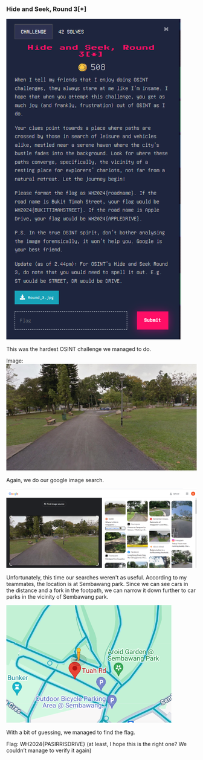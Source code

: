 ### Hide and Seek, Round 3[*]


![alt_text](images/image10.png "image_tooltip")


This was the hardest OSINT challenge we managed to do.

Image: 
![alt_text](images/image9.jpg "image_tooltip")


Again, we do our google image search. 


![alt_text](images/image14.png "image_tooltip")


Unfortunately, this time our searches weren't as useful. According to my teammates, the location is at Sembawang park. Since we can see cars in the distance and a fork in the footpath, we can narrow it down further to car parks in the vicinity of Sembawang park.
 


![alt_text](images/image8.png "image_tooltip")


With a bit of guessing, we managed to find the flag.

Flag: WH2024{PASIRRISDRIVE} (at least, I hope this is the right one? We couldn’t manage to verify it again)
